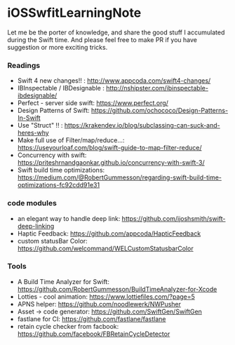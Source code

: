 # iOSSwfitLearningNote

Let me be the porter of knowledge, and share the good stuff I accumulated during the Swift time. And please feel free to make PR if you have suggestion or more exciting tricks.

### Readings
- Swift 4 new changes!! : http://www.appcoda.com/swift4-changes/
- IBInspectable / IBDesignable : http://nshipster.com/ibinspectable-ibdesignable/
- Perfect - server side swift: https://www.perfect.org/
- Design Patterns of Swift: https://github.com/ochococo/Design-Patterns-In-Swift
- Use "Struct" !! : https://krakendev.io/blog/subclassing-can-suck-and-heres-why
- Make full use of Filter/map/reduce...: https://useyourloaf.com/blog/swift-guide-to-map-filter-reduce/
- Concurrency with swift: https://priteshrnandgaonkar.github.io/concurrency-with-swift-3/
- Swift build time optimizations: https://medium.com/@RobertGummesson/regarding-swift-build-time-optimizations-fc92cdd91e31

### code modules
- an elegant way to handle deep link: https://github.com/ijoshsmith/swift-deep-linking 
- Haptic Feedback: https://github.com/appcoda/HapticFeedback
- custom statusBar Color: https://github.com/welcommand/WELCustomStatusbarColor

### Tools
- A Build Time Analyzer for Swift:  https://github.com/RobertGummesson/BuildTimeAnalyzer-for-Xcode
- Lotties - cool animation: https://www.lottiefiles.com/?page=5
- APNS helper: https://github.com/noodlewerk/NWPusher
- Asset -> code generator: https://github.com/SwiftGen/SwiftGen
- fastlane for CI: https://github.com/fastlane/fastlane
- retain cycle checker from facbook: https://github.com/facebook/FBRetainCycleDetector

